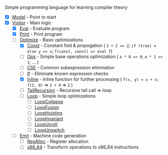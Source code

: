 Simple programming language for learning compiler theory

-[x] [Model](src/main/kotlin/org/srostov/simplelang/Model.kt) - Point to start
-[x] [Visitor]() - Main logic
    -[x] [Eval]() - Evaluate program
    -[x] [Print]() - Print program
    -[ ] [Optimize]() - Basic optimizations
        -[x] [Const]() - Constant fold & propogation ( `2 + 2 => 2`; `if (true) x else y => x`; `f(const, const) => eval f`)        
        -[ ] [Ops]() - Simple base operations optimization ( `a * 0 => 0`; `a * 1 => 1`; ... )
        -[ ] [CSE]() - Common subexpression elimination
        -[ ] [If]() - Eliminate known expression checks
        -[x] [Inline]() - Inline function for further processing ( `f(x, y) = x + x; f(2, 0)` => `2 + 0` => `2` )
        -[ ] [TailRecursion]() - Recursive tail call => loop
        -[ ] [Loop]() - Simple loop optimizations 
          -[ ] [LoopCollapse]()
          -[ ] [LoopFusion]()
          -[ ] [LoopHoisting]()
          -[ ] [LoopInvariant]()
          -[ ] [LoopUnroll]()
          -[ ] [LoopUnswitch]()
    -[ ] [Emit]() - Machine code generation
        -[ ] [RegAlloc]() - Register allocation
        -[ ] [x86_64]() - Transform operations to x86_64 instructions